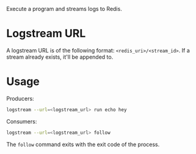Execute a program and streams logs to Redis. 

# Logstream URL

A logstream URL is of the following format: `<redis_uri>/<stream_id>`. If a
stream already exists, it'll be appended to. 

# Usage

Producers:

``` sh
logstream --url=<logstream_url> run echo hey
```

Consumers:

``` sh
logstream --url=<logstream_url> follow
```

The `follow` command exits with the exit code of the process. 
